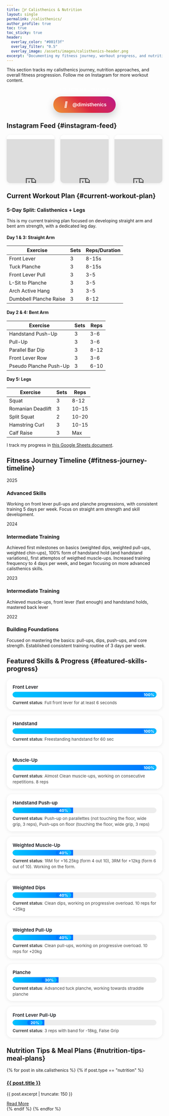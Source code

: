 ```yaml
---
title: 🏋️‍♂️ Calisthenics & Nutrition
layout: single
permalink: /calisthenics/
author_profile: true
toc: true
toc_sticky: true
header:
  overlay_color: "#001f3f"
  overlay_filter: "0.5"
  overlay_image: /assets/images/calisthenics-header.png
excerpt: "Documenting my fitness journey, workout progress, and nutritional insights"
---
```


<div class="fitness-intro">
  <!-- <p>This section tracks my calisthenics journey, nutrition approaches, and overall fitness progression. Follow me on Instagram <a href="https://www.instagram.com/dimisthenics/" target="_blank">@dimisthenics</a> for more workout content.</p> -->
  <p>This section tracks my calisthenics journey, nutrition approaches, and overall fitness progression. Follow me on Instagram for more workout content.</p>
  <div class="social-connect">
    <span class="connect-text">Follow my journey</span>
    <a href="https://www.instagram.com/dimisthenics/" target="_blank" class="instagram-btn">
      <i class="fab fa-instagram"></i>
      @dimisthenics
    </a>
  </div>
</div>




<style>
/* Instagram Feed Responsive Fix */

/* 
.fitness-intro p {
    color: rgba(255, 255, 255, 0.9);
    font-size: 1.1em;
    line-height: 1.6;
    text-align: center;
    margin-bottom: 30px;
    position: relative;
    z-index: 1;
} */

.social-connect {
    display: flex;
    flex-direction: column;
    align-items: center;
    gap: 15px;
    position: relative;
    z-index: 1;
}

.connect-text {
    color: rgba(255, 255, 255, 0.8);
    font-size: 0.9em;
    font-weight: 500;
    text-transform: uppercase;
    letter-spacing: 1px;
}

.instagram-btn {
    background: linear-gradient(45deg, #f09433 0%, #e6683c 25%, #dc2743 50%, #cc2366 75%, #bc1888 100%);
    color: white;
    text-decoration: none;
    padding: 15px 30px;
    border-radius: 50px;
    font-weight: 600;
    font-size: 1.1em;
    display: flex;
    align-items: center;
    gap: 10px;
    transition: all 0.3s ease;
    box-shadow: 0 10px 25px rgba(0, 0, 0, 0.2);
    position: relative;
    overflow: hidden;
}

.instagram-btn::before {
    content: '';
    position: absolute;
    top: 0;
    left: -100%;
    width: 100%;
    height: 100%;
    background: linear-gradient(90deg, transparent, rgba(255, 255, 255, 0.2), transparent);
    transition: left 0.5s ease;
}

.instagram-btn:hover::before {
    left: 100%;
}

.instagram-btn:hover {
    transform: translateY(-3px);
    box-shadow: 0 15px 35px rgba(0, 0, 0, 0.3);
}

.instagram-btn i {
    font-size: 1.2em;
}

/* Font Awesome fallback */
.fab {
    display: inline-block;
    width: 1.2em;
    height: 1.2em;
    text-align: center;
}

.fab::before {
    content: "📸";
    font-size: 1em;
}

/* Responsive design */
@media (max-width: 768px) {
    .glass-card {
        padding: 30px 20px;
    }
    
    .intro-header h2 {
        font-size: 1.8em;
    }
    
    .fitness-intro p {
        font-size: 1em;
    }
    
    .instagram-btn {
        padding: 12px 25px;
        font-size: 1em;
    }
}

/* Additional glassmorphism elements */
.glass-card::after {
    content: '';
    position: absolute;
    top: 0;
    left: 0;
    right: 0;
    height: 1px;
    background: linear-gradient(90deg, transparent, rgba(255, 255, 255, 0.3), transparent);
}

/* Floating elements for extra visual interest */
.floating-element {
    position: absolute;
    background: rgba(255, 255, 255, 0.1);
    border-radius: 50%;
    animation: float 6s ease-in-out infinite;
}

.floating-element:nth-child(1) {
    width: 20px;
    height: 20px;
    top: 10%;
    left: 10%;
    animation-delay: 0s;
}

.floating-element:nth-child(2) {
    width: 15px;
    height: 15px;
    top: 20%;
    right: 15%;
    animation-delay: 2s;
}

.floating-element:nth-child(3) {
    width: 25px;
    height: 25px;
    bottom: 20%;
    left: 20%;
    animation-delay: 4s;
}

@keyframes float {
    0%, 100% { transform: translateY(0) rotate(0deg); }
    50% { transform: translateY(-20px) rotate(180deg); }
}

.instagram-grid {
  display: flex;
  flex-direction: row;
  gap: 1.2rem;
  justify-content: center;
  flex-wrap: wrap;
  max-width: 100%;
  box-sizing: border-box;
}
.instagram-post {
  width: 100%;
  max-width: 340px;
  background: #fff;
  border-radius: 12px;
  box-shadow: 0 2px 8px rgba(0,0,0,0.08);
  overflow: hidden;
  padding: 0;
  display: flex;
  flex-direction: column;
  align-items: center;
  flex: 1 1 320px;
  box-sizing: border-box;
}
.instagram-embed-container {
  width: 100%;
  aspect-ratio: 1/1;
  min-height: 320px;
  max-height: 340px;
  overflow: hidden;
  display: flex;
  align-items: center;
  justify-content: center;
}
.instagram-embed-container iframe {
  width: 320px !important;
  height: 320px !important;
  max-width: 100%;
  max-height: 100%;
  border: none;
  display: block;
  margin: 0 auto;
}
/* Instagram Feed Desktop Fix: 3 posts side by side, post fits inside square */
@media (min-width: 700px) {
  .instagram-feed {
    max-width: 740px;
    margin-left: auto;
    margin-right: auto;
  }
  .instagram-grid {
    display: flex;
    flex-direction: row;
    flex-wrap: wrap;
    justify-content: center;
    align-items: flex-start;
    gap: 1.2rem;
    max-width: 100%;
    box-sizing: border-box;
    margin-left: auto;
    margin-right: auto;
  }
  .instagram-post {
    flex: 1 1 320px;
    min-width: 280px;
    max-width: 360px;
    margin: 0.6rem;
    background: #fff;
    border-radius: 12px;
    box-shadow: 0 2px 8px rgba(0,0,0,0.08);
    overflow: hidden;
    padding: 0;
    display: flex;
    flex-direction: column;
    align-items: center;
    box-sizing: border-box;
    height: auto;
  }
  .instagram-embed-container {
    width: 100%;
    aspect-ratio: 1/1;
    overflow: hidden;
    display: flex;
    align-items: center;
    justify-content: center;
  }
  .instagram-embed-container iframe {
    width: 100% !important;
    height: 100% !important;
    min-width: 0;
    min-height: 0;
    max-width: 100%;
    max-height: 100%;
    border: none;
    display: block;
    margin: 0 auto;
  }
}
@media (max-width: 900px) {
  .instagram-grid {
    flex-direction: column;
    gap: 1.5rem;
    align-items: center;
    flex-wrap: wrap;
  }
  .instagram-post {
    width: 100%;
    min-width: 0;
    max-width: 100%;
    flex: 1 1 100%;
    height: auto;
    margin: 0.6rem 0;
  }
  .instagram-embed-container,
  .instagram-embed-container iframe {
    width: 100% !important;
    height: 100% !important;
    min-width: 0;
    min-height: 0;
    max-width: 100%;
    max-height: 100%;
  }
}

/* Modern, compact, fancy skills grid */
.skills-grid {
  display: grid;
  grid-template-columns: repeat(auto-fit, minmax(260px, 1fr));
  gap: 1.1rem 1.5rem;
  margin-top: 1.2rem;
}
.skill-item {
  background: rgba(255,255,255,0.85);
  border-radius: 18px;
  box-shadow: 0 2px 12px rgba(0,0,0,0.08);
  padding: 1.1rem 1.2rem 0.8rem 1.2rem;
  margin: 0;
  display: flex;
  flex-direction: column;
  align-items: flex-start;
  transition: box-shadow 0.2s, transform 0.2s;
  position: relative;
  min-width: 0;
}
.skill-item:hover {
  box-shadow: 0 6px 24px rgba(0,0,0,0.16);
  transform: translateY(-2px) scale(1.02);
}
.skill-item h3 {
  font-size: 1.08em;
  font-weight: 600;
  margin: 0 0 0.3em 0;
  color: #1a1d23;
}
.progress-bar {
  width: 100%;
  height: 18px;
  background: rgba(0,0,0,0.07);
  border-radius: 10px;
  overflow: hidden;
  margin-bottom: 0.4em;
  margin-top: 0.1em;
  position: relative;
}
.progress {
  height: 100%;
  border-radius: 10px 0 0 10px;
  background: linear-gradient(90deg, #00c6ff 0%, #0072ff 100%);
  box-shadow: 0 2px 8px rgba(0,123,255,0.10);
  font-size: 0.95em;
  font-weight: 600;
  color: #fff;
  display: flex;
  align-items: center;
  justify-content: flex-end;
  padding-right: 0.7em;
  transition: width 0.7s cubic-bezier(.4,2,.6,1);
  position: relative;
}
.progress-badge {
  position: absolute;
  right: 0.5em;
  top: 50%;
  transform: translateY(-50%);
  background: linear-gradient(90deg, #0072ff 0%, #00c6ff 100%);
  color: #fff;
  font-size: 0.92em;
  font-weight: 700;
  border-radius: 12px;
  padding: 1px 10px;
  box-shadow: 0 1px 4px rgba(0,123,255,0.10);
  pointer-events: none;
}
.skill-item p {
  font-size: 0.97em;
  color: #444;
  margin: 0.2em 0 0 0;
  line-height: 1.4;
}
@media (max-width: 700px) {
  .skills-grid {
    grid-template-columns: 1fr;
    gap: 0.7rem;
  }
  .skill-item {
    padding: 0.9rem 0.7rem 0.7rem 0.7rem;
  }
}

/* Instagram Feed Desktop Fix: constrain to middle column */
@media (min-width: 700px) {
  .instagram-feed, .instagram-grid {
    max-width: 740px;
    margin-left: auto;
    margin-right: auto;
  }
}

@media (min-width: 900px) {
  .instagram-feed {
    max-width: 820px;
    margin: 0 auto;
  }
  .instagram-grid {
    display: grid;
    grid-template-columns: repeat(3, 1fr);
    gap: 1.2rem;
    max-width: 100%;
    margin: 0 auto;
  }
  .instagram-post {
    width: 100%;
    aspect-ratio: 1/1;
    max-width: none;
    min-width: 0;
    margin: 0;
    background: #fff;
    border-radius: 12px;
    box-shadow: 0 2px 8px rgba(0,0,0,0.08);
    overflow: hidden;
    padding: 0;
    display: flex;
    flex-direction: column;
    align-items: center;
    box-sizing: border-box;
    height: auto;
  }
  .instagram-embed-container {
    width: 100%;
    height: 100%;
    aspect-ratio: 1/1;
    overflow: hidden;
    display: flex;
    align-items: center;
    justify-content: center;
  }
  .instagram-embed-container iframe {
    width: 100% !important;
    height: 100% !important;
    aspect-ratio: 1/1;
    min-width: 0;
    min-height: 0;
    max-width: 100%;
    max-height: 100%;
    border: none;
    display: block;
    margin: 0 auto;
  }
}
@media (max-width: 899px) and (min-width: 600px) {
  .instagram-grid {
    grid-template-columns: repeat(2, 1fr);
  }
}
@media (max-width: 599px) {
  .instagram-grid {
    grid-template-columns: 1fr;
  }
}
</style>

## Instagram Feed {#instagram-feed}

<div class="instagram-feed">
  <div class="instagram-grid">
    <!-- Instagram Post 1 -->
    <div class="instagram-post">
      <blockquote class="instagram-media" data-instgrm-permalink="https://www.instagram.com/p/DGtlycKsmB9/" data-instgrm-version="14" data-instgrm-width="100%">
        <div class="instagram-embed-container">
          <iframe src="https://www.instagram.com/p/DGtlycKsmB9/embed/captioned/cr=1&v=14&wp=320&rd=https%3A%2F%2Fjimmyg1997.github.io" frameborder="0" scrolling="no" allowtransparency style="width:320px; height:320px; max-width:100%; max-height:100%; display:block; margin:0 auto;"></iframe>
        </div>
      </blockquote>
    </div>
    <!-- Instagram Post 2 -->
    <div class="instagram-post">
      <blockquote class="instagram-media" data-instgrm-permalink="https://www.instagram.com/p/DGss-fkN4_x/" data-instgrm-version="14" data-instgrm-width="100%">
        <div class="instagram-embed-container">
          <iframe src="https://www.instagram.com/p/DIEwq9Vs0qV/embed/captioned/cr=1&v=14&wp=320&rd=https%3A%2F%2Fjimmyg1997.github.io" frameborder="0" scrolling="no" allowtransparency style="width:320px; height:320px; max-width:100%; max-height:100%; display:block; margin:0 auto;"></iframe>
        </div>
      </blockquote>
    </div>
    <!-- Instagram Post 3 -->
    <div class="instagram-post">
      <blockquote class="instagram-media" data-instgrm-permalink="https://www.instagram.com/p/DFKocpts1JU/" data-instgrm-version="14" data-instgrm-width="100%">
        <div class="instagram-embed-container">
          <iframe src="https://www.instagram.com/p/DFKocpts1JU/embed/captioned/cr=1&v=14&wp=320&rd=https%3A%2F%2Fjimmyg1997.github.io" frameborder="0" scrolling="no" allowtransparency style="width:320px; height:320px; max-width:100%; max-height:100%; display:block; margin:0 auto;"></iframe>
        </div>
      </blockquote>
    </div>
  </div>
</div>
<script async src="//www.instagram.com/embed.js"></script>

## Current Workout Plan {#current-workout-plan}
<div class="workout-plan">
  <h3 id="five-day-split">5-Day Split: Calisthenics + Legs</h3>
  <p>This is my current training plan focused on developing straight arm and bent arm strength, with a dedicated leg day.</p>
  
  <div class="workout-day" id="straight-arm">
    <h4 id="day-1-3-straight-arm">Day 1 & 3: Straight Arm</h4>
    <table class="workout-table">
      <thead>
        <tr>
          <th>Exercise</th>
          <th>Sets</th>
          <th>Reps/Duration</th>
        </tr>
      </thead>
      <tbody>
        <tr>
          <td>Front Lever</td>
          <td>3</td>
          <td>8-15s</td>
        </tr>
        <tr>
          <td>Tuck Planche</td>
          <td>3</td>
          <td>8-15s</td>
        </tr>
        <tr>
          <td>Front Lever Pull</td>
          <td>3</td>
          <td>3-5</td>
        </tr>
        <tr>
          <td>L-Sit to Planche</td>
          <td>3</td>
          <td>3-5</td>
        </tr>
        <tr>
          <td>Arch Active Hang</td>
          <td>3</td>
          <td>3-5</td>
        </tr>
        <tr>
          <td>Dumbbell Planche Raise</td>
          <td>3</td>
          <td>8-12</td>
        </tr>
      </tbody>
    </table>
  </div>
  
  <div class="workout-day" id="bent-arm">
    <h4 id="day-2-4-bent-arm">Day 2 & 4: Bent Arm</h4>
    <table class="workout-table">
      <thead>
        <tr>
          <th>Exercise</th>
          <th>Sets</th>
          <th>Reps</th>
        </tr>
      </thead>
      <tbody>
        <tr>
          <td>Handstand Push-Up</td>
          <td>3</td>
          <td>3-6</td>
        </tr>
        <tr>
          <td>Pull-Up</td>
          <td>3</td>
          <td>3-6</td>
        </tr>
        <tr>
          <td>Parallel Bar Dip</td>
          <td>3</td>
          <td>8-12</td>
        </tr>
        <tr>
          <td>Front Lever Row</td>
          <td>3</td>
          <td>3-6</td>
        </tr>
        <tr>
          <td>Pseudo Planche Push-Up</td>
          <td>3</td>
          <td>6-10</td>
        </tr>
      </tbody>
    </table>
  </div>
  
  <div class="workout-day" id="legs">
    <h4 id="day-5-legs">Day 5: Legs</h4>
    <table class="workout-table">
      <thead>
        <tr>
          <th>Exercise</th>
          <th>Sets</th>
          <th>Reps</th>
        </tr>
      </thead>
      <tbody>
        <tr>
          <td>Squat</td>
          <td>3</td>
          <td>8-12</td>
        </tr>
        <tr>
          <td>Romanian Deadlift</td>
          <td>3</td>
          <td>10-15</td>
        </tr>
        <tr>
          <td>Split Squat</td>
          <td>2</td>
          <td>10-20</td>
        </tr>
        <tr>
          <td>Hamstring Curl</td>
          <td>3</td>
          <td>10-15</td>
        </tr>
        <tr>
          <td>Calf Raise</td>
          <td>3</td>
          <td>Max</td>
        </tr>
      </tbody>
    </table>
  </div>
  
  <p class="workout-note">I track my progress in <a href="https://docs.google.com/spreadsheets/d/1PN7sDG8riJvig4173k3wGKs76VvxjHXD9Dgv4ADtYXE/edit?gid=1432199206#gid=1432199206" target="_blank">this Google Sheets document</a>.</p>
</div>

## Fitness Journey Timeline {#fitness-journey-timeline}

<div class="timeline">
  <div class="timeline-item" id="advanced-skills">
    <div class="timeline-date">2025</div>
    <div class="timeline-content">
      <h3 id="advanced-skills-2025">Advanced Skills</h3>
      <p>Working on front lever pull-ups and planche progressions, with consistent training 5 days per week. Focus on straight arm strength and skill development.</p>
    </div>
  </div>

  <div class="timeline-item" id="intermediate-training">
    <div class="timeline-date">2024</div>
    <div class="timeline-content">
      <h3 id="intermediate-training-2024">Intermediate Training</h3>
      <p>Achieved first milestones on basics (weighted dips, weighted pull-ups, weighted chin-ups), 100% form of handstand hold (and handstand variations), first attemptos of weigthed muscle-ups. Increased training frequency to 4 days per week, and began focusing on more advanced calisthenics skills.</p>
    </div>
  </div>
  
  <div class="timeline-item" id="intermediate-training">
    <div class="timeline-date">2023</div>
    <div class="timeline-content">
      <h3 id="intermediate-training-2023">Intermediate Training</h3>
      <p>Achieved muscle-ups, front lever (fast enough) and handstand holds, mastered back lever </p>
    </div>
  </div>
  
  <div class="timeline-item" id="building-foundations">
    <div class="timeline-date">2022</div>
    <div class="timeline-content">
      <h3 id="building-foundations-2022">Building Foundations</h3>
      <p>Focused on mastering the basics: pull-ups, dips, push-ups, and core strength. Established consistent training routine of 3 days per week.</p>
    </div>
  </div>
  
</div>

## Featured Skills & Progress {#featured-skills-progress}

<div class="skills-grid">
  <div class="skill-item" id="front-lever">
    <h3 id="front-lever-progress">Front Lever</h3>
    <div class="progress-bar">
      <div class="progress" style="width: 100%;"> <span class="progress-badge">100%</span></div>
    </div>
    <p><b>Current status</b>: Full front lever for at least 6 seconds</p>
  </div>
  <div class="skill-item" id="handstand">
    <h3 id="handstand-progress">Handstand</h3>
    <div class="progress-bar">
      <div class="progress" style="width: 100%;"> <span class="progress-badge">100%</span></div>
    </div>
    <p><b>Current status</b>: Freestanding handstand for 60 sec</p>
  </div>
  <div class="skill-item" id="muscle-up">
    <h3 id="muscle-up-progress">Muscle-Up</h3>
    <div class="progress-bar">
      <div class="progress" style="width: 100%;"> <span class="progress-badge">100%</span></div>
    </div>
    <p><b>Current status</b>: Almost Clean muscle-ups, working on consecutive repetitions. 8 reps</p>
  </div>
  <div class="skill-item" id="handstand-push-up">
    <h3 id="handstand-push-up-progress">Handstand Push-up</h3>
    <div class="progress-bar">
      <div class="progress" style="width: 40%;"> <span class="progress-badge">40%</span></div>
    </div>
    <p><b>Current status</b>: Push-up on parallettes (not touching the floor, wide grip, 3 reps), Push-ups on floor (touching the floor, wide grip, 3 reps) </p>
  </div>
  <div class="skill-item" id="weighted-muscle-up">
    <h3 id="weighted-muscle-up-progress">Weighted Muscle-Up</h3>
    <div class="progress-bar">
      <div class="progress" style="width: 40%;"> <span class="progress-badge">40%</span></div>
    </div>
    <p><b>Current status</b>: 1RM for +16.25kg (form 4 out 10), 3RM for +12kg (form 6 out of 10). Working on the form.</p>
  </div>
  <div class="skill-item" id="weigthed-dip">
    <h3 id="weighted-dips-progress">Weighted Dips</h3>
    <div class="progress-bar">
      <div class="progress" style="width: 40%;"> <span class="progress-badge">40%</span></div>
    </div>
    <p><b>Current status</b>: Clean dips, working on progressive overload. 10 reps for +25kg</p>
  </div>
  <div class="skill-item" id="weigthed-pull-up">
    <h3 id="weighted-pull-up-progress">Weighted Pull-Up</h3>
    <div class="progress-bar">
      <div class="progress" style="width: 40%;"> <span class="progress-badge">40%</span></div>
    </div>
    <p><b>Current status</b>: Clean pull-ups, working on progressive overload. 10 reps for +20kg</p>
  </div>
  <div class="skill-item" id="planche">
    <h3 id="planche-progress">Planche</h3>
    <div class="progress-bar">
      <div class="progress" style="width: 30%;"> <span class="progress-badge">30%</span></div>
    </div>
    <p><b>Current status</b>: Advanced tuck planche, working towards straddle planche</p>
  </div>
  <div class="skill-item" id="front-lever-pull-up">
    <h3 id="front-lever-pull-up-progress">Front Lever Pull-Up</h3>
    <div class="progress-bar">
      <div class="progress" style="width: 20%;"> <span class="progress-badge">20%</span></div>
    </div>
    <p><b>Current status</b>: 3 reps with band for -18kg, False Grip</p>
  </div>
</div>

<!-- ## Workout Routines {#workout-routines} -->

<!-- <div class="routines-section">
  {% for routine in site.calisthenics %}
    {% if routine.type == "workout" %}
      <div class="routine-card">
        <h3 id="{{ routine.title | slugify }}"><a href="{{ routine.url }}">{{ routine.title }}</a></h3>
        <p class="routine-meta">{{ routine.difficulty }} | {{ routine.duration }} minutes | {{ routine.frequency }}</p>
        <p>{{ routine.excerpt | truncate: 150 }}</p>
        <a href="{{ routine.url }}" class="btn btn--primary btn--small">View Full Routine</a>
      </div>
    {% endif %}
  {% endfor %}
</div> -->

## Nutrition Tips & Meal Plans {#nutrition-tips-meal-plans}

<div class="nutrition-section">
  {% for post in site.calisthenics %}
    {% if post.type == "nutrition" %}
      <div class="nutrition-card">
        <h3 id="{{ post.title | slugify }}"><a href="{{ post.url }}">{{ post.title }}</a></h3>
        <p>{{ post.excerpt | truncate: 150 }}</p>
        <a href="{{ post.url }}" class="btn btn--primary btn--small">Read More</a>
      </div>
    {% endif %}
  {% endfor %}
</div>

<!-- ## Progress Photos {#progress-photos} -->

<!-- <div class="progress-gallery">
  {% for photo in site.data.fitness_progress %}
    <div class="progress-item">
      <div class="progress-date">{{ photo.date }}</div>
      <img src="{{ photo.image }}" alt="Progress photo {{ photo.date }}">
      <p>{{ photo.description }}</p>
    </div>
  {% endfor %}
</div>  -->
